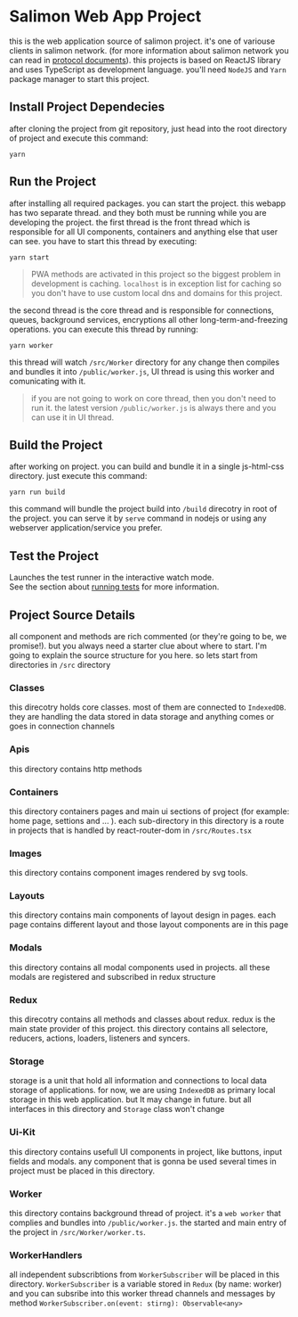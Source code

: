 # Salimon Web App Project

this is the web application source of salimon project. it's one of variouse clients in salimon network. (for more information about salimon network you can read in [protocol documents](https://salimon.ir/docs)). this projects is based on ReactJS library and uses TypeScript as development language. you'll need `NodeJS` and `Yarn` package manager to start this project.

## Install Project Dependecies

after cloning the project from git repository, just head into the root directory of project and execute this command:

```
yarn
```

## Run the Project

after installing all required packages. you can start the project. this webapp has two separate thread. and they both must be running while you are developing the project. the first thread is the front thread which is responsible for all UI components, containers and anything else that user can see. you have to start this thread by executing:

```
yarn start
```

> PWA methods are activated in this project so the biggest problem in development is caching. `localhost` is in exception list for caching so you don't have to use custom local dns and domains for this project.

the second thread is the core thread and is responsible for connections, queues, background services, encryptions all other long-term-and-freezing operations. you can execute this thread by running:

```
yarn worker
```

this thread will watch `/src/Worker` directory for any change then compiles and bundles it into `/public/worker.js`, UI thread is using this worker and comunicating with it.

> if you are not going to work on core thread, then you don't need to run it. the latest version `/public/worker.js` is always there and you can use it in UI thread.

## Build the Project

after working on project. you can build and bundle it in a single js-html-css directory. just execute this command:

```
yarn run build
```

this command will bundle the project build into `/build` direcotry in root of the project. you can serve it by `serve` command in nodejs or using any webserver application/service you prefer.

## Test the Project

Launches the test runner in the interactive watch mode.\
See the section about [running tests](https://facebook.github.io/create-react-app/docs/running-tests) for more information.

## Project Source Details

all component and methods are rich commented (or they're going to be, we promise!). but you always need a starter clue about where to start. I'm going to explain the source structure for you here. so lets start from directories in `/src` directory

### Classes

this direcotry holds core classes. most of them are connected to `IndexedDB`. they are handling the data stored in data storage and anything comes or goes in connection channels

### Apis

this directory contains http methods

### Containers

this directory containers pages and main ui sections of project (for example: home page, settions and ... ). each sub-directory in this directory is a route in projects that is handled by react-router-dom in `/src/Routes.tsx`

### Images

this directory contains component images rendered by svg tools.

### Layouts

this directory contains main components of layout design in pages. each page contains different layout and those layout components are in this page

### Modals

this directory contains all modal components used in projects. all these modals are registered and subscribed in redux structure

### Redux

this direcotry contains all methods and classes about redux. redux is the main state provider of this project. this directory contains all selectore, reducers, actions, loaders, listeners and syncers.

### Storage

storage is a unit that hold all information and connections to local data storage of applications. for now, we are using `IndexedDB` as primary local storage in this web application. but It may change in future. but all interfaces in this directory and `Storage` class won't change

### Ui-Kit

this directory contains usefull UI components in project, like buttons, input fields and modals. any component that is gonna be used several times in project must be placed in this directory.

### Worker

this directory contains background thread of project. it's a `web worker` that complies and bundles into `/public/worker.js`. the started and main entry of the project in `/src/Worker/worker.ts`.

### WorkerHandlers

all independent subscribtions from `WorkerSubscriber` will be placed in this directory. `WorkerSubscriber` is a variable stored in `Redux` (by name: worker) and you can subsribe into this worker thread channels and messages by method `WorkerSubscriber.on(event: stirng): Observable<any>`
